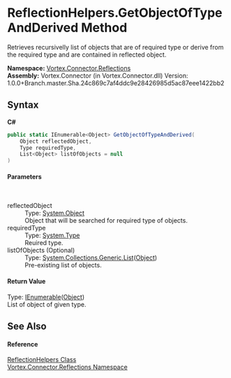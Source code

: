 # ReflectionHelpers.GetObjectOfTypeAndDerived Method 
 

Retrieves recursivelly list of objects that are of required type or derive from the required type and are contained in reflected object.

**Namespace:**&nbsp;<a href="N_Vortex_Connector_Reflections.md">Vortex.Connector.Reflections</a><br />**Assembly:**&nbsp;Vortex.Connector (in Vortex.Connector.dll) Version: 1.0.0+Branch.master.Sha.24c869c7af4ddc9e28426985d5ac87eee1422bb2

## Syntax

**C#**<br />
``` C#
public static IEnumerable<Object> GetObjectOfTypeAndDerived(
	Object reflectedObject,
	Type requiredType,
	List<Object> listOfObjects = null
)
```


#### Parameters
&nbsp;<dl><dt>reflectedObject</dt><dd>Type: <a href="https://docs.microsoft.com/dotnet/api/system.object" target="_blank">System.Object</a><br />Object that will be searched for required type of objects.</dd><dt>requiredType</dt><dd>Type: <a href="https://docs.microsoft.com/dotnet/api/system.type" target="_blank">System.Type</a><br />Reuired type.</dd><dt>listOfObjects (Optional)</dt><dd>Type: <a href="https://docs.microsoft.com/dotnet/api/system.collections.generic.list-1" target="_blank">System.Collections.Generic.List</a>(<a href="https://docs.microsoft.com/dotnet/api/system.object" target="_blank">Object</a>)<br />Pre-existing list of objects.</dd></dl>

#### Return Value
Type: <a href="https://docs.microsoft.com/dotnet/api/system.collections.generic.ienumerable-1" target="_blank">IEnumerable</a>(<a href="https://docs.microsoft.com/dotnet/api/system.object" target="_blank">Object</a>)<br />List of object of given type.

## See Also


#### Reference
<a href="T_Vortex_Connector_Reflections_ReflectionHelpers.md">ReflectionHelpers Class</a><br /><a href="N_Vortex_Connector_Reflections.md">Vortex.Connector.Reflections Namespace</a><br />